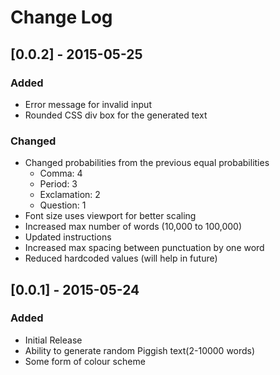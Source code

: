 # Change Log

## [0.0.2] - 2015-05-25
### Added
- Error message for invalid input
- Rounded CSS div box for the generated text

### Changed
- Changed probabilities from the previous equal probabilities
    - Comma: 4
    - Period: 3
    - Exclamation: 2
    - Question: 1
- Font size uses viewport for better scaling
- Increased max number of words (10,000 to 100,000)
- Updated instructions
- Increased max spacing between punctuation by one word
- Reduced hardcoded values (will help in future)


## [0.0.1] - 2015-05-24
### Added
- Initial Release
- Ability to generate random Piggish text(2-10000 words)
- Some form of colour scheme